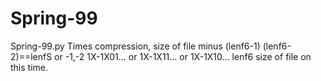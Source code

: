 # Spring-99
Spring-99.py
Times compression, size of  file minus (lenf6-1) (lenf6-2)==lenfS or -1,-2 1X-1X01... or 1X-1X11... or 1X-1X10... lenf6 size of file on this time.
